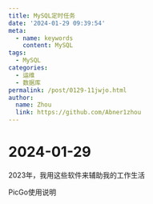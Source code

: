 ```yaml
---
title: MySQL定时任务
date: '2024-01-29 09:39:54'
meta:
  - name: keywords
    content: MySQL
tags:
  - MySQL
categories:
  - 运维
  - 数据库
permalink: /post/0129-11jwjo.html
author:
  name: Zhou
  link: https://github.com/Abner1zhou
---
```



<!-- more -->


# 2024-01-29

2023年，我用这些软件来辅助我的工作生活

PicGo使用说明

‍
